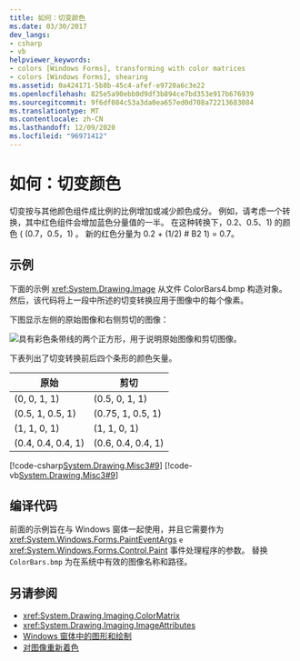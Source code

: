 ```yaml
---
title: 如何：切变颜色
ms.date: 03/30/2017
dev_langs:
- csharp
- vb
helpviewer_keywords:
- colors [Windows Forms], transforming with color matrices
- colors [Windows Forms], shearing
ms.assetid: 0a424171-5b8b-45c4-afef-e9720a6c3e22
ms.openlocfilehash: 825e5a90ebb0d9df3b894ce7bd353e917b676939
ms.sourcegitcommit: 9f6df084c53a3da0ea657ed0d708a72213683084
ms.translationtype: MT
ms.contentlocale: zh-CN
ms.lasthandoff: 12/09/2020
ms.locfileid: "96971412"
---
```

# <a name="how-to-shear-colors"></a>如何：切变颜色
切变按与其他颜色组件成比例的比例增加或减少颜色成分。 例如，请考虑一个转换，其中红色组件会增加蓝色分量值的一半。 在这种转换下，0.2、0.5、1) 的颜色 ( (0.7，0.5，1) 。 新的红色分量为 0.2 + (1/2) # B2 1) = 0.7。  
  
## <a name="example"></a>示例  
 下面的示例 <xref:System.Drawing.Image> 从文件 ColorBars4.bmp 构造对象。 然后，该代码将上一段中所述的切变转换应用于图像中的每个像素。  
  
 下图显示左侧的原始图像和右侧剪切的图像：
  
 ![具有彩色条带线的两个正方形，用于说明原始图像和剪切图像。](./media/how-to-shear-colors/original-image-sheared-image.png)  
  
 下表列出了切变转换前后四个条形的颜色矢量。  
  
|原始|剪切|  
|--------------|-------------|  
|(0, 0, 1, 1)|(0.5, 0, 1, 1)|  
|(0.5, 1, 0.5, 1)|(0.75, 1, 0.5, 1)|  
|(1, 1, 0, 1)|(1, 1, 0, 1)|  
|(0.4, 0.4, 0.4, 1)|(0.6, 0.4, 0.4, 1)|  
  
 [!code-csharp[System.Drawing.Misc3#9](~/samples/snippets/csharp/VS_Snippets_Winforms/System.Drawing.Misc3/CS/Form1.cs#9)]
 [!code-vb[System.Drawing.Misc3#9](~/samples/snippets/visualbasic/VS_Snippets_Winforms/System.Drawing.Misc3/VB/Form1.vb#9)]  
  
## <a name="compiling-the-code"></a>编译代码  
 前面的示例旨在与 Windows 窗体一起使用，并且它需要作为 <xref:System.Windows.Forms.PaintEventArgs> `e` <xref:System.Windows.Forms.Control.Paint> 事件处理程序的参数。 替换 `ColorBars.bmp` 为在系统中有效的图像名称和路径。  
  
## <a name="see-also"></a>另请参阅

- <xref:System.Drawing.Imaging.ColorMatrix>
- <xref:System.Drawing.Imaging.ImageAttributes>
- [Windows 窗体中的图形和绘制](graphics-and-drawing-in-windows-forms.md)
- [对图像重新着色](recoloring-images.md)
